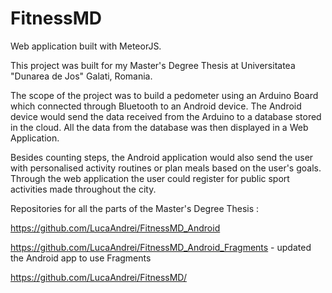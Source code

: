 # FitnessMD
Web application built with MeteorJS.

This project was built for my Master's Degree Thesis at Universitatea "Dunarea de Jos" Galati, Romania.

The scope of the project was to build a pedometer using an Arduino Board which connected through Bluetooth to an Android device.
The Android device would send the data received from the Arduino to a database stored in the cloud.
All the data from the database was then displayed in a Web Application.

Besides counting steps, the Android application would also send the user with personalised activity routines or plan meals based on the user's goals.
Through the web application the user could register for public sport activities made throughout the city.

Repositories for all the parts of the Master's Degree Thesis :

https://github.com/LucaAndrei/FitnessMD_Android

https://github.com/LucaAndrei/FitnessMD_Android_Fragments - updated the Android app to use Fragments

https://github.com/LucaAndrei/FitnessMD/
